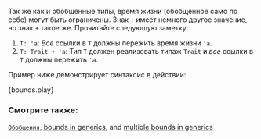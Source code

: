 Так же как и обобщённые типы, время жизни (обобщённое само по себе) могут быть ограничены.
Знак `:` имеет немного другое значение,
но  знак `+` такое же. Прочитайте следующую заметку:

1. `T: 'a`: *Все* ссылки в `T` должны пережить время жизни `'a`.
2. `T: Trait + 'a`: Тип `T` должен реализовать типаж `Trait` и *все* ссылки
в `T` должны пережить `'a`.

Пример ниже демонстрирует синтаксис в действии:

{bounds.play}

### Смотрите также:

[`Обобщения`][generics], [bounds in generics][bounds], and
[multiple bounds in generics][multibounds]

[generics]: ../../generics.html
[bounds]: ../../generics/bounds.html
[multibounds]: ../../generics/multi_bounds.html
